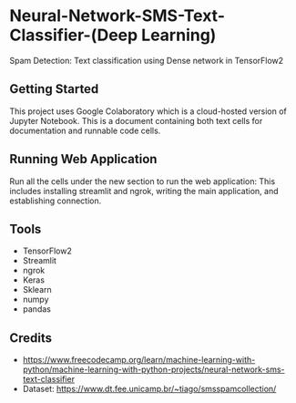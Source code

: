 # Neural-Network-SMS-Text-Classifier-(Deep Learning)
Spam Detection: Text classification using Dense network in TensorFlow2

## Getting Started
This project uses Google Colaboratory which is a cloud-hosted version of Jupyter Notebook. 
This is a document containing both text cells for documentation and runnable code cells. 

## Running Web Application
Run all the cells under the new section to run the web application:
This includes installing streamlit and ngrok, writing the main application, and establishing connection.

## Tools
  - TensorFlow2 
  - Streamlit
  - ngrok
  - Keras
  - Sklearn
  - numpy
  - pandas

## Credits
- https://www.freecodecamp.org/learn/machine-learning-with-python/machine-learning-with-python-projects/neural-network-sms-text-classifier
- Dataset: https://www.dt.fee.unicamp.br/~tiago/smsspamcollection/

